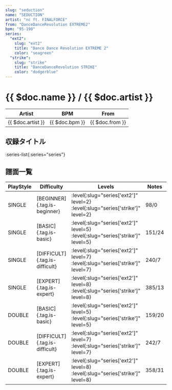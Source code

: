 ```yaml
---
slug: "seduction"
name: "SEDUCTION"
artist: "nc ft. FINALFORCE"
from: "DanceDanceRevolution EXTREME2"
bpm: "95-190"
series:
  "ext2":
    slug: "ext2"
    title: "Dance Dance Revolution EXTREME 2"
    color: "seagreen"
  "strike":
    slug: "strike"
    title: "DanceDanceRevolution STRIKE"
    color: "dodgerblue"
---
```


# {{ $doc.name }} / {{ $doc.artist }}

|Artist|BPM|From|
|------|---|----|
|{{ $doc.artist }}|{{ $doc.bpm }}|{{ $doc.from }}|

## 収録タイトル

:series-list{:series="series"}

## 譜面一覧

|PlayStyle|Difficulty|Levels|Notes|Movie|
|---------|----------|------|-----|-----|
|SINGLE|[BEGINNER]{.tag.is-beginner}|:level{:slug="series['ext2']" level=2} :level{:slug="series['strike']" level=2}|98/0||
|SINGLE|[BASIC]{.tag.is-basic}|:level{:slug="series['ext2']" level=5} :level{:slug="series['strike']" level=5}|151/24||
|SINGLE|[DIFFICULT]{.tag.is-difficult}|:level{:slug="series['ext2']" level=7} :level{:slug="series['strike']" level=7}|240/7||
|SINGLE|[EXPERT]{.tag.is-expert}|:level{:slug="series['ext2']" level=8} :level{:slug="series['strike']" level=8}|385/13||
|DOUBLE|[BASIC]{.tag.is-basic}|:level{:slug="series['ext2']" level=5} :level{:slug="series['strike']" level=5}|159/20||
|DOUBLE|[DIFFICULT]{.tag.is-difficult}|:level{:slug="series['ext2']" level=7} :level{:slug="series['strike']" level=7}|242/7||
|DOUBLE|[EXPERT]{.tag.is-expert}|:level{:slug="series['ext2']" level=8} :level{:slug="series['strike']" level=8}|358/31||
